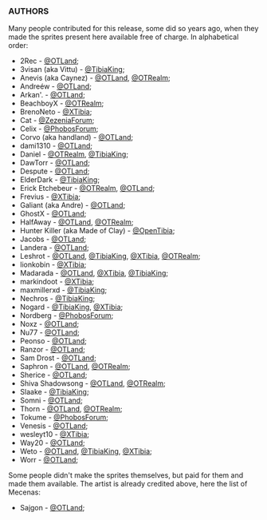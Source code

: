 ### AUTHORS

Many people contributed for this release, some did so years ago, when
they made the sprites present here available free of charge. In
alphabetical order:

- 2Rec - [@OTLand](https://otland.net/members/2rec.187741/);
- 3visan (aka Vittu) - [@TibiaKing](http://www.tibiaking.com/forum/profile/19276-3visan/);
- Anevis (aka Caynez) - [@OTLand](https://otland.net/members/anevis.175097/), [@OTRealm](https://otrealm.com/index.php?members/caynez.51/);
- Andreéw - [@OTLand](https://otland.net/members/andreew.211874/);
- Arkan'. - [@OTLand](https://otland.net/members/arkan.214264/);
- BeachboyX - [@OTRealm](https://sprites.otrealm.com/);
- BrenoNeto - [@XTibia](http://www.xtibia.com/forum/profile/356307-brenoneto/);
- Cat - [@ZezeniaForum](https://www.zezeniaonline.com/forum/thread/15599);
- Celix - [@PhobosForum](http://forum.phobosonline.com/memberlist.php?mode=viewprofile&u=20);
- Corvo (aka handland) - [@OTLand](https://otland.net/members/handland1.225765/);
- dami1310 - [@OTLand](https://otland.net/members/dami1310.174641/);
- Daniel - [@OTRealm](https://sprites.otrealm.com/), [@TibiaKing](http://www.tibiaking.com/forum/profile/25583-daniel/);
- DawTorr - [@OTLand](https://otland.net/members/dawtorr.200757/);
- Despute - [@OTLand](https://otland.net/members/despute.212598/);
- ElderDark - [@TibiaKing](http://www.tibiaking.com/forum/profile/24698-elderdark/);
- Erick Etchebeur - [@OTRealm](https://otrealm.com/index.php?members/erick-etchebeur.7/), [@OTLand](https://otland.net/members/erick-etchebeur.212333/);
- Frevius - [@XTibia](http://www.xtibia.com/forum/profile/41440-frenvius/);
- Galiant (aka Andre) - [@OTLand](https://otland.net/members/galiant.211412/);
- GhostX - [@OTLand](https://otland.net/members/ghostx.145618/);
- HalfAway - [@OTLand](https://otland.net/members/halfaway.142275/), [@OTRealm](https://otrealm.com/index.php?members/halfaway.1/);
- Hunter Killer (aka Made of Clay) - [@OpenTibia](https://opentibia.net/topic/129940-who-deleted-my-thead/);
- Jacobs - [@OTLand](https://otland.net/members/jacobs.203121/);
- Landera - [@OTLand](https://otland.net/members/landera.146831/);
- Leshrot - [@OTLand](https://otland.net/members/leshrot.169503/), [@TibiaKing](http://www.tibiaking.com/forum/profile/40651-leshrot/), [@XTibia](http://www.xtibia.com/forum/profile/388631-leshrot/), [@OTRealm](https://otrealm.com/index.php?members/leshrot.50/);
- lionkobin - [@XTibia](http://www.xtibia.com/forum/profile/294150-lionkobin/);
- Madarada - [@OTLand](https://otland.net/members/madarada.222164/), [@XTibia](http://www.xtibia.com/forum/profile/379350-madarada/), [@TibiaKing](http://www.tibiaking.com/forum/profile/106486-madarada/);
- markindoot - [@XTibia](http://www.xtibia.com/forum/profile/357805-markindoot/);
- maxmillerxd - [@TibiaKing](http://www.tibiaking.com/forum/profile/15396-maxmillerxd/);
- Nechros - [@TibiaKing](http://www.tibiaking.com/forum/profile/40715-nechros/);
- Nogard - [@TibiaKing](http://www.tibiaking.com/forum/profile/38543-nogard/), [@XTibia](http://www.xtibia.com/forum/profile/397698-nogard/);
- Nordberg - [@PhobosForum](http://forum.phobosonline.com/memberlist.php?mode=viewprofile&u=126);
- Noxz - [@OTLand](https://otland.net/members/noxz.6166/);
- Nu77 - [@OTLand](https://otland.net/members/nu77.204078/);
- Peonso - [@OTLand](https://otland.net/members/peonso.5289/);
- Ranzor - [@OTLand](https://otland.net/members/ranzor.217381/);
- Sam Drost - [@OTLand](https://otland.net/members/sam-drost.223008/);
- Saphron - [@OTLand](https://otland.net/members/saphron.91841/), [@OTRealm](https://otrealm.com/index.php?members/saphron.14/);
- Sherice - [@OTLand](https://otland.net/members/sherice.150418/);
- Shiva Shadowsong - [@OTLand](https://otland.net/members/shadowsong.78705/), [@OTRealm](https://otrealm.com/index.php?members/shiva-shadowsong.15/);
- Slaake - [@TibiaKing](http://www.tibiaking.com/forum/profile/35794-slaake/);
- Somni - [@OTLand](https://otland.net/members/somni.6137/);
- Thorn - [@OTLand](https://otland.net/members/thorn.166053/), [@OTRealm](https://otrealm.com/index.php?members/thorn.130/);
- Tokume - [@PhobosForum](http://forum.phobosonline.com/memberlist.php?mode=viewprofile&u=1484);
- Venesis - [@OTLand](https://otland.net/members/venesis.23089/);
- wesleyt10 - [@XTibia](http://www.xtibia.com/forum/profile/360593-wesleyt10/);
- Way20 - [@OTLand](https://otland.net/threads/way-gallery.224923/);
- Weto - [@OTLand](https://otland.net/members/weto.209826/), [@TibiaKing](http://www.tibiaking.com/forum/profile/28864-ewerton-weto-costa/), [@XTibia](http://www.xtibia.com/forum/profile/226928-eltoo/);
- Worr - [@OTLand](https://otland.net/members/worr.110421/);

Some people didn't make the sprites themselves, but paid for them and made them available. The artist is already credited above, here the list of Mecenas:
- Sajgon - [@OTLand](https://otland.net/members/sajgon.221620/);